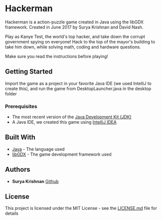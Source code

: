 # Hackerman

Hackerman is a action-puzzle game created in Java using the libGDX framework. Created in June 2017 by Surya Krishnan and David Nash. 

Play as Kanye Test, the world's top hacker, and take down the corrupt government spying on everyone! Hack to the top of the mayor's building to take him down, while solving math, coding and hardware questions.

Make sure you read the instructions before playing!

## Getting Started

Import the game as a project in your favorite Java IDE (we used IntelliJ to create this), and run the game from DesktopLauncher.java in the desktop folder

### Prerequisites

* The most recent version of the [Java Development Kit (JDK)](http://www.oracle.com/technetwork/java/javase/downloads/jdk8-downloads-2133151.html)
* A Java IDE, we created this game using [IntelliJ IDEA](https://www.jetbrains.com/idea/)

## Built With

* [Java](https://docs.oracle.com/javase/8/docs/) - The language used
* [libGDX](https://libgdx.badlogicgames.com/) - The game development framework used

## Authors

* **Surya Krishnan** [Github](https://github.com/krsh2001)

## License

This project is licensed under the MIT License - see the [LICENSE.md](LICENSE.md) file for details
